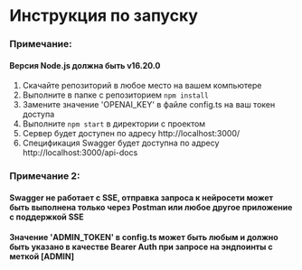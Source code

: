 # Инструкция по запуску
### Примечание: 
#### Версия Node.js должна быть v16.20.0

1. Скачайте репозиторий в любое место на вашем компьютере
2. Выполните в папке с репозиторием ```npm install```
4. Замените значение 'OPENAI_KEY' в файле config.ts на ваш токен доступа
5. Выполните ```npm start``` в директории с проектом
6. Сервер будет доступен по адресу http://localhost:3000/
7. Спецификация Swagger будет доступна по адресу http://localhost:3000/api-docs
### Примечание 2:
#### Swagger не работает с SSE, отправка запроса к нейросети может быть выполнена только через Postman или любое другое приложение с поддержкой SSE
#### Значение 'ADMIN_TOKEN' в config.ts может быть любым и должно быть указано в качестве Bearer Auth при запросе на эндпоинты с меткой [ADMIN]
